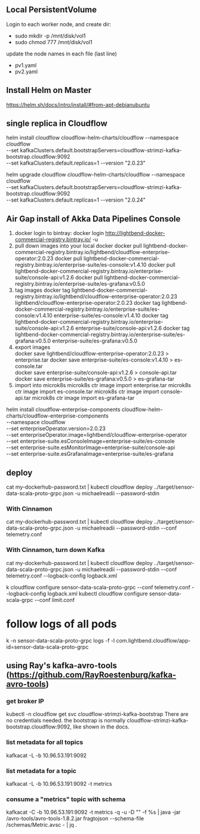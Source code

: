 ## Local PersistentVolume

Login to each worker node, and create dir:

* sudo mkdir -p /mnt/disk/vol1
* sudo chmod 777 /mnt/disk/vol1

update the node names in each file (last line)

* pv1.yaml
* pv2.yaml

## Install Helm on Master

https://helm.sh/docs/intro/install/#from-apt-debianubuntu

## single replica in Cloudflow

helm install cloudflow cloudflow-helm-charts/cloudflow --namespace cloudflow \
  --set kafkaClusters.default.bootstrapServers=cloudflow-strimzi-kafka-bootstrap.cloudflow:9092 \
  --set kafkaClusters.default.replicas=1 --version "2.0.23"


helm upgrade cloudflow cloudflow-helm-charts/cloudflow --namespace cloudflow \
  --set kafkaClusters.default.bootstrapServers=cloudflow-strimzi-kafka-bootstrap.cloudflow:9092 \
  --set kafkaClusters.default.replicas=1 --version "2.0.24"

## Air Gap install of Akka Data Pipelines Console
1. docker login to bintray:
   docker login http://lightbend-docker-commercial-registry.bintray.io/ -u <username>
2. pull down images into your local docker
docker pull lightbend-docker-commercial-registry.bintray.io/lightbend/cloudflow-enterprise-operator:2.0.23
docker pull lightbend-docker-commercial-registry.bintray.io/enterprise-suite/es-console:v1.4.10
docker pull lightbend-docker-commercial-registry.bintray.io/enterprise-suite/console-api:v1.2.6
docker pull lightbend-docker-commercial-registry.bintray.io/enterprise-suite/es-grafana:v0.5.0
3. tag images
docker tag lightbend-docker-commercial-registry.bintray.io/lightbend/cloudflow-enterprise-operator:2.0.23 lightbend/cloudflow-enterprise-operator:2.0.23
docker tag lightbend-docker-commercial-registry.bintray.io/enterprise-suite/es-console:v1.4.10 enterprise-suite/es-console:v1.4.10
docker tag lightbend-docker-commercial-registry.bintray.io/enterprise-suite/console-api:v1.2.6 enterprise-suite/console-api:v1.2.6
docker tag lightbend-docker-commercial-registry.bintray.io/enterprise-suite/es-grafana:v0.5.0 enterprise-suite/es-grafana:v0.5.0
4. export images  
docker save lightbend/cloudflow-enterprise-operator:2.0.23 > enterprise.tar
docker save enterprise-suite/es-console:v1.4.10 > es-console.tar  
docker save enterprise-suite/console-api:v1.2.6 > console-api.tar
docker save enterprise-suite/es-grafana:v0.5.0 > es-grafana-tar
5. import into microk8s
microk8s ctr image import enterprise.tar
microk8s ctr image import es-console.tar
microk8s ctr image import console-api.tar
microk8s ctr image import es-grafana-tar
   
helm install cloudflow-enterprise-components cloudflow-helm-charts/cloudflow-enterprise-components \
--namespace cloudflow \
--set enterpriseOperator.version=2.0.23 \
--set enterpriseOperator.image=lightbend/cloudflow-enterprise-operator \
--set enterprise-suite.esConsoleImage=enterprise-suite/es-console \
--set enterprise-suite.esMonitorImage=enterprise-suite/console-api \
--set enterprise-suite.esGrafanaImage=enterprise-suite/es-grafana



## deploy  
cat my-dockerhub-password.txt | kubectl cloudflow deploy ../target/sensor-data-scala-proto-grpc.json -u michaelreadii --password-stdin

### With Cinnamon
cat my-dockerhub-password.txt | kubectl cloudflow deploy ../target/sensor-data-scala-proto-grpc.json -u michaelreadii --password-stdin --conf telemetry.conf

### With Cinnamon, turn down Kafka
cat my-dockerhub-password.txt | kubectl cloudflow deploy ../target/sensor-data-scala-proto-grpc.json -u michaelreadii --password-stdin --conf telemetry.conf --logback-config logback.xml

k cloudflow configure sensor-data-scala-proto-grpc --conf telemetry.conf --logback-config logback.xml
kubectl cloudflow configure sensor-data-scala-grpc --conf limit.conf

# follow logs of all pods
k -n sensor-data-scala-proto-grpc logs -f -l com.lightbend.cloudflow/app-id=sensor-data-scala-proto-grpc


## using Ray's kafka-avro-tools (https://github.com/RayRoestenburg/kafka-avro-tools)

### get broker IP
kubectl -n cloudflow get svc cloudflow-strimzi-kafka-bootstrap
There are no credentials needed. the bootstrap is normally cloudflow-strimzi-kafka-bootstrap.cloudflow:9092, like shown in the docs.

### list metadata for all topics
kafkacat -L -b 10.96.53.191:9092 

### list metadata for a topic
kafkacat -L -b 10.96.53.191:9092 -t metrics

### consume a "metrics" topic with schema
kafkacat -C -b 10.96.53.191:9092 -t metrics -q -u -D "" -f %s | java -jar /avro-tools/avro-tools-1.8.2.jar fragtojson --schema-file /schemas/Metric.avsc - | jq .
